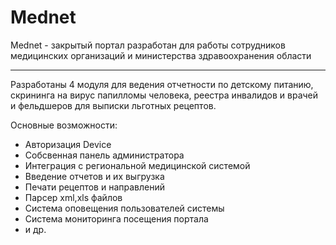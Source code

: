 # Mednet

Mednet - закрытый портал разработан для работы сотрудников медицинских организаций и министерства здравоохранения области
***
Разработаны 4 модуля для ведения отчетности по детскому питанию, скрининга на вирус папилломы человека, реестра инвалидов и врачей и фельдшеров для выписки льготных рецептов.
 
Основные возможности:
+ Авторизация Device
+ Собсвенная панель администратора
+ Интеграция с региональной медицинской системой
+ Введение отчетов и их выгрузка
+ Печати рецептов и направлений
+ Парсер xml,xls файлов
+ Система оповещения пользователей системы
+ Система мониторинга посещения портала
+ и др.
